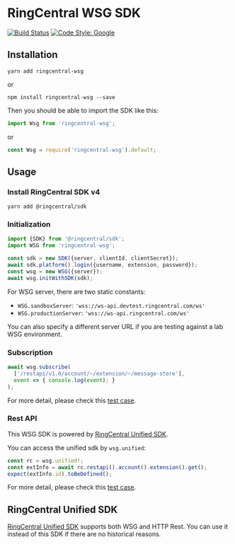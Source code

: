 # RingCentral WSG SDK

[![Build Status](https://travis-ci.org/ringcentral/ringcentral-wsg-ts.svg?branch=master)](https://travis-ci.org/ringcentral/ringcentral-wsg-ts)
[![Code Style: Google](https://img.shields.io/badge/code%20style-google-blueviolet.svg)](https://github.com/google/gts)


## Installation

```
yarn add ringcentral-wsg
```

or

```
npm install ringcentral-wsg --save
```

Then you should be able to import the SDK like this:

```ts
import Wsg from 'ringcentral-wsg';
```

or

```js
const Wsg = require('ringcentral-wsg').default;
```


## Usage

### Install RingCentral SDK v4

```
yarn add @ringcentral/sdk
```

### Initialization

```ts
import {SDK} from '@ringcentral/sdk';
import WSG from 'ringcentral-wsg';

const sdk = new SDK({server, clientId, clientSecret});
await sdk.platform().login({username, extension, password});
const wsg = new WSG({server});
await wsg.initWithSDK(sdk);
```

For WSG server, there are two static constants:

- `WSG.sandboxServer`: `'wss://ws-api.devtest.ringcentral.com/ws'`
- `WSG.productionServer`: `'wss://ws-api.ringcentral.com/ws'`

You can also specify a different server URL if you are testing against a lab WSG environment.

### Subscription

```ts
await wsg.subscribe(
  ['/restapi/v1.0/account/~/extension/~/message-store'],
  event => { console.log(event); }
);
```

For more detail, please check this [test case](./test/subscription.spec.ts).


### Rest API

This WSG SDK is powered by [RingCentral Unified SDK](https://github.com/ringcentral/ringcentral-unified-ts).

You can access the unified sdk by `wsg.unified`:

```ts
const rc = wsg.unified!;
const extInfo = await rc.restapi().account().extension().get();
expect(extInfo.id).toBeDefined();
```

For more detail, please check this [test case](./test/rest.spec.ts).


## RingCentral Unified SDK

[RingCentral Unified SDK](https://github.com/ringcentral/ringcentral-unified-ts) supports both WSG and HTTP Rest.
You can use it instead of this SDK if there are no historical reasons.
